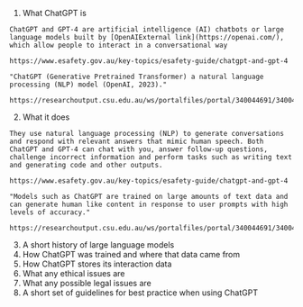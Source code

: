 1. What ChatGPT is

```
ChatGPT and GPT-4 are artificial intelligence (AI) chatbots or large language models built by [OpenAIExternal link](https://openai.com/), which allow people to interact in a conversational way

https://www.esafety.gov.au/key-topics/esafety-guide/chatgpt-and-gpt-4
```

```
"ChatGPT (Generative Pretrained Transformer) a natural language processing (NLP) model (OpenAI, 2023)."

https://researchoutput.csu.edu.au/ws/portalfiles/portal/340044691/340044193_Published_article.pdf
```

2. What it does
   
```
They use natural language processing (NLP) to generate conversations and respond with relevant answers that mimic human speech. Both ChatGPT and GPT-4 can chat with you, answer follow-up questions, challenge incorrect information and perform tasks such as writing text and generating code and other outputs.

https://www.esafety.gov.au/key-topics/esafety-guide/chatgpt-and-gpt-4
```

```
"Models such as ChatGPT are trained on large amounts of text data and can generate human like content in response to user prompts with high levels of accuracy."

https://researchoutput.csu.edu.au/ws/portalfiles/portal/340044691/340044193_Published_article.pdf
```
   
3. A short history of large language models
4. How ChatGPT was trained and where that data came from
5. How ChatGPT stores its interaction data
6. What any ethical issues are
7. What any possible legal issues are
8. A short set of guidelines for best practice when using ChatGPT